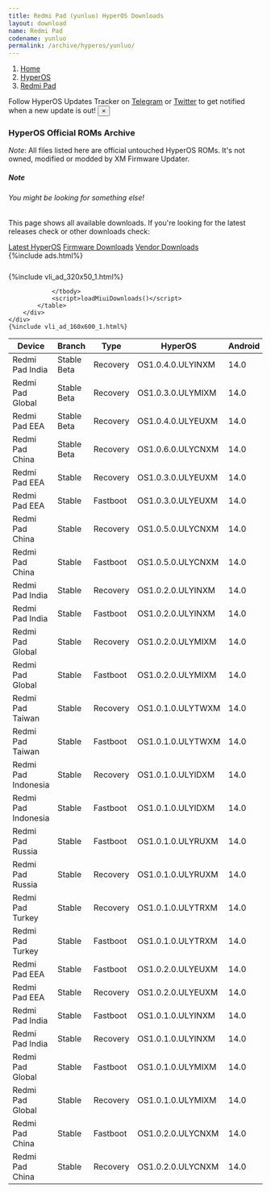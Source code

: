 ```yaml
---
title: Redmi Pad (yunluo) HyperOS Downloads
layout: download
name: Redmi Pad
codename: yunluo
permalink: /archive/hyperos/yunluo/
---
```

<nav aria-label="breadcrumb">
    <ol class="breadcrumb">
        <li class="breadcrumb-item"><a href="/">Home</a></li>
        <li class="breadcrumb-item"><a href="/hyperos/">HyperOS</a></li>
        <li class="breadcrumb-item active" aria-current="page"><a href="/hyperos/yunluo/">Redmi Pad</a></li>
    </ol>
</nav>
<div class="alert alert-primary alert-dismissible fade show" role="alert">
    Follow HyperOS Updates Tracker on <a href="https://t.me/MIUIUpdatesTracker" class="alert-link">Telegram</a>
     or <a href="https://twitter.com/MiFwUpdater" class="alert-link">Twitter</a> to get notified when a new update is out!
    <button type="button" class="close" data-dismiss="alert" aria-label="Close">
        <span aria-hidden="true">&times;</span>
    </button>
</div>

### HyperOS Official ROMs Archive
*Note*: All files listed here are official untouched HyperOS ROMs. It's not owned, modified or modded by XM Firmware Updater.
<div class="card">
  <div class="card-body">
    <h5 class="card-title">Note</h5>
    <h6 class="card-subtitle mb-2 text-muted">You might be looking for something else!</h6>
    <p class="card-text">This page shows all available downloads.
     If you're looking for the latest releases check or other downloads check:</p>
    <a href="/hyperos/yunluo/" class="card-link">Latest HyperOS</a>
    <a href="/firmware/yunluo/" class="card-link">Firmware Downloads</a>
    <a href="/vendor/yunluo/" class="card-link">Vendor Downloads</a>
  </div>
</div>
{%include ads.html%}
<div class="row justify-content-center">
    <div class="col-10">
        <div class="table-responsive-md" style="margin-top: 25px;">
            {%include vli_ad_320x50_1.html%}
            <table id="miui" class="display dt-responsive nowrap compact table table-striped table-hover table-sm">
                <thead class="thead-dark">
                    <tr>
                        <th data-ref="device">Device</th>
                        <th data-ref="branch">Branch</th>
                        <th data-ref="type">Type</th>
                        <th data-ref="miui">HyperOS</th>
                        <th data-ref="android">Android</th>
                        <th data-ref="size">Size</th>
                        <th data-ref="size">Date</th>
                        <th data-ref="link">Link</th>
                    </tr>
                </thead>
                <tbody>
                <tr><td>Redmi Pad India</td><td>Stable Beta</td><td>Recovery</td><td>OS1.0.4.0.ULYINXM</td><td>14.0</td><td>4.1 GB</td><td>2024-06-14</td><td><a href="/hyperos/yunluo/stable beta/OS1.0.4.0.ULYINXM/">Download</a></td></tr>
<tr><td>Redmi Pad Global</td><td>Stable Beta</td><td>Recovery</td><td>OS1.0.3.0.ULYMIXM</td><td>14.0</td><td>4.2 GB</td><td>2024-06-14</td><td><a href="/hyperos/yunluo/stable beta/OS1.0.3.0.ULYMIXM/">Download</a></td></tr>
<tr><td>Redmi Pad EEA</td><td>Stable Beta</td><td>Recovery</td><td>OS1.0.4.0.ULYEUXM</td><td>14.0</td><td>4.2 GB</td><td>2024-06-12</td><td><a href="/hyperos/yunluo/stable beta/OS1.0.4.0.ULYEUXM/">Download</a></td></tr>
<tr><td>Redmi Pad China</td><td>Stable Beta</td><td>Recovery</td><td>OS1.0.6.0.ULYCNXM</td><td>14.0</td><td>4.3 GB</td><td>2024-06-11</td><td><a href="/hyperos/yunluo/stable beta/OS1.0.6.0.ULYCNXM/">Download</a></td></tr>
<tr><td>Redmi Pad EEA</td><td>Stable</td><td>Recovery</td><td>OS1.0.3.0.ULYEUXM</td><td>14.0</td><td>4.2 GB</td><td>2024-04-08</td><td><a href="/hyperos/yunluo/stable/OS1.0.3.0.ULYEUXM/">Download</a></td></tr>
<tr><td>Redmi Pad EEA</td><td>Stable</td><td>Fastboot</td><td>OS1.0.3.0.ULYEUXM</td><td>14.0</td><td>4.7 GB</td><td>2024-03-20</td><td><a href="/hyperos/yunluo/stable/OS1.0.3.0.ULYEUXM/">Download</a></td></tr>
<tr><td>Redmi Pad China</td><td>Stable</td><td>Recovery</td><td>OS1.0.5.0.ULYCNXM</td><td>14.0</td><td>4.3 GB</td><td>2024-04-08</td><td><a href="/hyperos/yunluo/stable/OS1.0.5.0.ULYCNXM/">Download</a></td></tr>
<tr><td>Redmi Pad China</td><td>Stable</td><td>Fastboot</td><td>OS1.0.5.0.ULYCNXM</td><td>14.0</td><td>5.1 GB</td><td>2024-03-22</td><td><a href="/hyperos/yunluo/stable/OS1.0.5.0.ULYCNXM/">Download</a></td></tr>
<tr><td>Redmi Pad India</td><td>Stable</td><td>Recovery</td><td>OS1.0.2.0.ULYINXM</td><td>14.0</td><td>4.1 GB</td><td>2024-04-08</td><td><a href="/hyperos/yunluo/stable/OS1.0.2.0.ULYINXM/">Download</a></td></tr>
<tr><td>Redmi Pad India</td><td>Stable</td><td>Fastboot</td><td>OS1.0.2.0.ULYINXM</td><td>14.0</td><td>4.5 GB</td><td>2024-03-20</td><td><a href="/hyperos/yunluo/stable/OS1.0.2.0.ULYINXM/">Download</a></td></tr>
<tr><td>Redmi Pad Global</td><td>Stable</td><td>Recovery</td><td>OS1.0.2.0.ULYMIXM</td><td>14.0</td><td>4.2 GB</td><td>2024-03-26</td><td><a href="/hyperos/yunluo/stable/OS1.0.2.0.ULYMIXM/">Download</a></td></tr>
<tr><td>Redmi Pad Global</td><td>Stable</td><td>Fastboot</td><td>OS1.0.2.0.ULYMIXM</td><td>14.0</td><td>4.8 GB</td><td>2024-03-13</td><td><a href="/hyperos/yunluo/stable/OS1.0.2.0.ULYMIXM/">Download</a></td></tr>
<tr><td>Redmi Pad Taiwan</td><td>Stable</td><td>Recovery</td><td>OS1.0.1.0.ULYTWXM</td><td>14.0</td><td>4.1 GB</td><td>2024-03-25</td><td><a href="/hyperos/yunluo/stable/OS1.0.1.0.ULYTWXM/">Download</a></td></tr>
<tr><td>Redmi Pad Taiwan</td><td>Stable</td><td>Fastboot</td><td>OS1.0.1.0.ULYTWXM</td><td>14.0</td><td>4.6 GB</td><td>2024-02-20</td><td><a href="/hyperos/yunluo/stable/OS1.0.1.0.ULYTWXM/">Download</a></td></tr>
<tr><td>Redmi Pad Indonesia</td><td>Stable</td><td>Recovery</td><td>OS1.0.1.0.ULYIDXM</td><td>14.0</td><td>4.2 GB</td><td>2024-03-25</td><td><a href="/hyperos/yunluo/stable/OS1.0.1.0.ULYIDXM/">Download</a></td></tr>
<tr><td>Redmi Pad Indonesia</td><td>Stable</td><td>Fastboot</td><td>OS1.0.1.0.ULYIDXM</td><td>14.0</td><td>4.8 GB</td><td>2024-02-20</td><td><a href="/hyperos/yunluo/stable/OS1.0.1.0.ULYIDXM/">Download</a></td></tr>
<tr><td>Redmi Pad Russia</td><td>Stable</td><td>Fastboot</td><td>OS1.0.1.0.ULYRUXM</td><td>14.0</td><td>5.0 GB</td><td>2024-03-01</td><td><a href="/hyperos/yunluo/stable/OS1.0.1.0.ULYRUXM/">Download</a></td></tr>
<tr><td>Redmi Pad Russia</td><td>Stable</td><td>Recovery</td><td>OS1.0.1.0.ULYRUXM</td><td>14.0</td><td>4.2 GB</td><td>2024-03-19</td><td><a href="/hyperos/yunluo/stable/OS1.0.1.0.ULYRUXM/">Download</a></td></tr>
<tr><td>Redmi Pad Turkey</td><td>Stable</td><td>Recovery</td><td>OS1.0.1.0.ULYTRXM</td><td>14.0</td><td>4.2 GB</td><td>2024-03-06</td><td><a href="/hyperos/yunluo/stable/OS1.0.1.0.ULYTRXM/">Download</a></td></tr>
<tr><td>Redmi Pad Turkey</td><td>Stable</td><td>Fastboot</td><td>OS1.0.1.0.ULYTRXM</td><td>14.0</td><td>4.6 GB</td><td>2024-02-26</td><td><a href="/hyperos/yunluo/stable/OS1.0.1.0.ULYTRXM/">Download</a></td></tr>
<tr><td>Redmi Pad EEA</td><td>Stable</td><td>Fastboot</td><td>OS1.0.2.0.ULYEUXM</td><td>14.0</td><td>4.8 GB</td><td>2024-03-01</td><td><a href="/hyperos/yunluo/stable/OS1.0.2.0.ULYEUXM/">Download</a></td></tr>
<tr><td>Redmi Pad EEA</td><td>Stable</td><td>Recovery</td><td>OS1.0.2.0.ULYEUXM</td><td>14.0</td><td>4.2 GB</td><td>2024-02-20</td><td><a href="/hyperos/yunluo/stable/OS1.0.2.0.ULYEUXM/">Download</a></td></tr>
<tr><td>Redmi Pad India</td><td>Stable</td><td>Fastboot</td><td>OS1.0.1.0.ULYINXM</td><td>14.0</td><td>4.6 GB</td><td>2024-02-29</td><td><a href="/hyperos/yunluo/stable/OS1.0.1.0.ULYINXM/">Download</a></td></tr>
<tr><td>Redmi Pad India</td><td>Stable</td><td>Recovery</td><td>OS1.0.1.0.ULYINXM</td><td>14.0</td><td>4.1 GB</td><td>2024-02-20</td><td><a href="/hyperos/yunluo/stable/OS1.0.1.0.ULYINXM/">Download</a></td></tr>
<tr><td>Redmi Pad Global</td><td>Stable</td><td>Fastboot</td><td>OS1.0.1.0.ULYMIXM</td><td>14.0</td><td>4.8 GB</td><td>2024-02-02</td><td><a href="/hyperos/yunluo/stable/OS1.0.1.0.ULYMIXM/">Download</a></td></tr>
<tr><td>Redmi Pad Global</td><td>Stable</td><td>Recovery</td><td>OS1.0.1.0.ULYMIXM</td><td>14.0</td><td>4.2 GB</td><td>2024-01-22</td><td><a href="/hyperos/yunluo/stable/OS1.0.1.0.ULYMIXM/">Download</a></td></tr>
<tr><td>Redmi Pad China</td><td>Stable</td><td>Fastboot</td><td>OS1.0.2.0.ULYCNXM</td><td>14.0</td><td>5.1 GB</td><td>2024-01-17</td><td><a href="/hyperos/yunluo/stable/OS1.0.2.0.ULYCNXM/">Download</a></td></tr>
<tr><td>Redmi Pad China</td><td>Stable</td><td>Recovery</td><td>OS1.0.2.0.ULYCNXM</td><td>14.0</td><td>4.3 GB</td><td>2024-01-08</td><td><a href="/hyperos/yunluo/stable/OS1.0.2.0.ULYCNXM/">Download</a></td></tr>

                </tbody>
                <script>loadMiuiDownloads()</script>
            </table>
        </div>
    </div>
    {%include vli_ad_160x600_1.html%}
</div>
